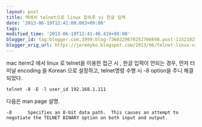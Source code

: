 ```yaml
---
layout: post
title: 맥에서 telnet으로 linux 접속후 vi 한글 입력
date: '2013-06-19T12:41:00.003+09:00'
tags:
modified_time: '2013-06-19T12:41:46.419+09:00'
blogger_id: tag:blogger.com,1999:blog-7360229670252766698.post-1152102777568904620
blogger_orig_url: https://jeremyko.blogspot.com/2013/06/telnet-linux-vi.html
---
```


mac iterm2 에서 linux 로 telnet을 이용한 접근 시 ,
한글 입력이 안되는 경우, 먼저 터미널 encoding 을 Korean 으로 설정하고,
telnet명령 수행 시 -8 option을 주니 해결되었다.

    telnet -8 -E -l user_id 192.168.1.111

다음은 man page 설명.

    -8      Specifies an 8-bit data path.  This causes an attempt to negotiate the TELNET BINARY option on both input and output.
